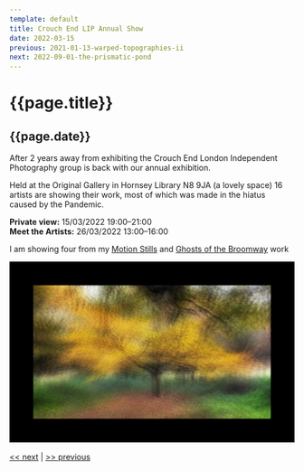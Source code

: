```yaml
---
template: default
title: Crouch End LIP Annual Show
date: 2022-03-15
previous: 2021-01-13-warped-topographies-ii
next: 2022-09-01-the-prismatic-pond
---
```


# {{page.title}}

## {{page.date}}

After 2 years away from exhibiting the Crouch End London Independent Photography group is back with our annual exhibition.

Held at the Original Gallery in Hornsey Library N8 9JA (a lovely space) 16 artists are showing their work, most of which was made in the hiatus caused by the Pandemic.

**Private view:** 15/03/2022 19:00–21:00<br />
**Meet the Artists:** 26/03/2022 13:00–16:00

I am showing four from my [Motion Stills](../motion-stills) and [Ghosts of the Broomway](../ghosts-of-the-broomway) work

![Motion Stills](../motion-stills/motion-stills-01.webp "Motion Stills")


[<< next]({{page.next}}) | [>> previous]({{page.previous}})